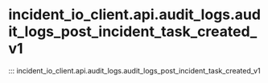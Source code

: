 # incident_io_client.api.audit_logs.audit_logs_post_incident_task_created_v1

::: incident_io_client.api.audit_logs.audit_logs_post_incident_task_created_v1